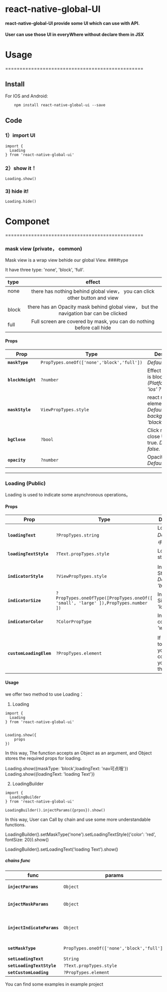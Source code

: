 # react-native-global-UI

#### react-native-global-UI provide some UI which can use with API.
#### User can use those UI in everyWhere without declare them in JSX


# Usage
================================================

## Install

For IOS and Android:

```
    npm install react-native-global-ui --save
```

## Code

### 1）import UI

```
import {
  Loading
} from 'react-native-global-ui'
```

### 2）show it！

```
Loading.show()
```

### 3) hide it!

```
Loading.hide()
```

# Componet
================================================

### mask view (private， common)

Mask view is a wrap view behide our global View. 
####type

It have three type: 'none', 'block', 'full'.

| type      | effect  |
| :-------- | :--: |
| none   |  there has nothing behind global view， you can click other button and view |
| block   | there has an Opacity mask behind global view， but the navigation bar can be clicked    |
| full   |  Full screen are covered by mask, you can do nothing before call hide   |

#### Props

| Prop | Type | Description |
|---|---|---|
|**`maskType`**|`PropTypes.oneOf(['none','block','full'])`| _Default full._|
|**`blockHeight`**|`?number`|Effect when type is block. _Default (Platform.OS === 'ios' ? 44 : 56)._|
|**`maskStyle`**|`ViewPropTypes.style`|react native element style.  _Default { backgroundColor: 'black'}._|
|**`bgClose`**|`?bool`|Click mask to close UI when true. _Default false._|
|**`opacity`**|`?number`|Opacity of mask _Default 0.3._|

*****************************************

### Loading (Public) 

Loading is used to indicate some asynchronous operations。

#### Props

| Prop | Type | Description |
|---|---|---|
|**`loadingText`**|`?PropTypes.string`|Loading text. _Default 加载中._|
|**`loadingTextStyle`**|`?Text.propTypes.style`|Loading text style|
||||
|**`indicatorStyle`**|`?ViewPropTypes.style`|Indicator Style.  _Default { : 'black'}._|
|**`indicatorSize`**|`?PropTypes.oneOfType([PropTypes.oneOf([ 'small', 'large' ]),PropTypes.number ])`|Indicator Size. _Default 'large'._|
|**`indicatorColor`**|`?ColorPropType`|Indicator color  _Default 'white'._|
||||
|**`customLoadingElem`**|`?PropTypes.element`|If you need to customize your own components, you can use this props|

#### Usage

we offer two method to use Loading：

1. Loading 

```
import {
  Loading
} from 'react-native-global-ui'


Loading.show({
    props
})
```
In this way, The function accepts an Object as an argument, and Object stores the required props for loading.

Loading.show({maskType: 'block',loadingText: 'nav可点哦'})
Loading.show({loadingText: 'loading Text'})

2. LoadingBuilder

```
import {
  LoadingBuilder
} from 'react-native-global-ui'

LoadingBuilder().injectParams({prpos}).show()
```

In this way, User can Call by chain and use some more understandable functions.

LoadingBuilder().setMaskType('none').setLoadingTextStyle({'color': 'red', fontSize: 20}).show()

LoadingBuilder().setLoadingText('loading Text').show()

##### chains func

| func | params | Description |
|---|---|---|
|**`injectParams`**|`Object`|Accept all props .|
|**`injectMaskParams`**|`Object`|Accpet mask props see above.|
|**`injectIndicateParams`**|`Object`|Accpet indicate props see above.|
|**`setMaskType`**|`PropTypes.oneOf(['none','block','full'])`|set mask type|
|**`setLoadingText`**|`String`||
|**`setLoadingTextStyle`**|`?Text.propTypes.style`||
|**`setCustomLoading`**|`?PropTypes.element`||


You can find some examples in example project 
